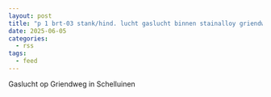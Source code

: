 ```yaml
---
layout: post
title: "p 1 brt-03 stank/hind. lucht gaslucht binnen stainalloy griendweg schelluinen 187831"
date: 2025-06-05
categories: 
  - rss
tags: 
  - feed
---
```


Gaslucht op Griendweg in Schelluinen
